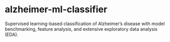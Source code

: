 # alzheimer-ml-classifier
Supervised learning-based classification of Alzheimer’s disease with model benchmarking, feature analysis, and extensive exploratory data analysis (EDA).
